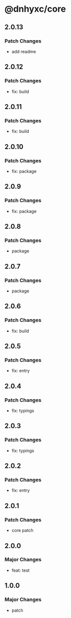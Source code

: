 # @dnhyxc/core

## 2.0.13

### Patch Changes

- add readme

## 2.0.12

### Patch Changes

- fix: build

## 2.0.11

### Patch Changes

- fix: build

## 2.0.10

### Patch Changes

- fix: package

## 2.0.9

### Patch Changes

- fix: package

## 2.0.8

### Patch Changes

- package

## 2.0.7

### Patch Changes

- package

## 2.0.6

### Patch Changes

- fix: build

## 2.0.5

### Patch Changes

- fix: entry

## 2.0.4

### Patch Changes

- fix: typings

## 2.0.3

### Patch Changes

- fix: typings

## 2.0.2

### Patch Changes

- fix: entry

## 2.0.1

### Patch Changes

- core patch

## 2.0.0

### Major Changes

- feat: test

## 1.0.0

### Major Changes

- patch
